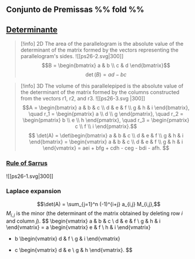 ## Conjunto de Premissas %% fold %%



## [Determinante](https://en.wikipedia.org/wiki/Determinant)

>[!info] 2D
>The area of the parallelogram is the absolute value of the determinant of the matrix formed by the vectors representing the parallelogram's sides.
>![[ps26-2.svg|300]]
>$$B = \begin{bmatrix} a & b \\ c & d \end{bmatrix}$$
> $$\det(B) = ad - bc$$



>[!info] 3D
>The volume of this parallelepiped is the absolute value of the determinant of the matrix formed by the columns constructed from the vectors r1, r2, and r3.
>![[ps26-3.svg |300]]
>$$A =
\begin{bmatrix}
a & b & c \\
d & e & f \\
g & h & i
\end{bmatrix}, \quad
r_1 = \begin{pmatrix} a \\ d \\ g \end{pmatrix}, \quad
r_2 = \begin{pmatrix} b \\ e \\ h \end{pmatrix}, \quad
r_3 = \begin{pmatrix} c \\ f \\ i \end{pmatrix}.$$
>$$
\det(A) = \det\begin{bmatrix}
a & b & c \\
d & e & f \\
g & h & i
\end{bmatrix}
= \begin{vmatrix}
a & b & c \\
d & e & f \\
g & h & i
\end{vmatrix}
= aei + bfg + cdh - ceg - bdi - afh.
$$







### [Rule of Sarrus](https://en.wikipedia.org/wiki/Rule_of_Sarrus)
![[ps26-1.svg|300]]

### Laplace expansion
$$\det(A) = \sum_{j=1}^n (-1)^{i+j} a_{i,j} M_{i,j},$$
$M_{i,j}$ is the minor (the determinant of the matrix obtained by deleting row $i$ and column $j$).
$$
\begin{vmatrix}
a & b & c \\
d & e & f \\
g & h & i
\end{vmatrix}
= a 
\begin{vmatrix}
e & f \\
h & i
\end{vmatrix}
- b
\begin{vmatrix}
d & f \\
g & i
\end{vmatrix}
+ c
\begin{vmatrix}
d & e \\
g & h
\end{vmatrix}.
$$

